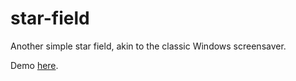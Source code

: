 # star-field

Another simple star field, akin to the classic Windows screensaver.

Demo [here](https://sebastiandechiara.github.io/star-field/).